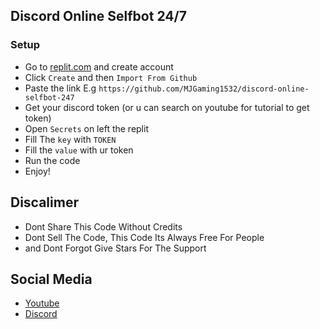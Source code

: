 ## Discord Online Selfbot 24/7

### Setup
 - Go to [replit.com](https://replit.com) and create account
 - Click `Create` and then `Import From Github`
 - Paste the link E.g `https://github.com/MJGaming1532/discord-online-selfbot-247`
 - Get your discord token (or u can search on youtube for tutorial to get token)
 - Open `Secrets` on left the replit
 - Fill The `key` with `TOKEN`
 - Fill the `value` with ur token
 - Run the code
 - Enjoy!

## Discalimer
 - Dont Share This Code Without Credits
 - Dont Sell The Code, This Code Its Always Free For People
 - and Dont Forgot Give Stars For The Support

## Social Media
 - [Youtube](https://www.youtube.com/channel/UCPKOw1Rlxz8W8IVbOREk6HQ)
 - [Discord](https://dsc.gg/mjgaming1532)

